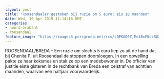 ```yaml
---
layout: post
title: "Roosendaaler gestoken bij ruzie om 5 euro: eis 18 maanden"
date: Wed, 10 Apr 2019 11:14:16 GMT
categories: 
- noord-brabant 
- roosendaal 
feature_image: "https://images3.persgroep.net/rcs/s0PKGO0ZjMeiBxFUczBG2FoRua8/diocontent/108286572/_fitwidth/400/?appId=21791a8992982cd8da851550a453bd7f&quality=0.7"
---
```


ROOSENDAAL/BREDA - Een ruzie om slechts 5 euro liep zo uit de hand dat bij Chenita P. uit Roosendaal de stoppen doorsloegen. In een opwelling pakte ze haar koksmes en stak ze op een medebewoner in. De officier van justitie eiste gisteren in de rechtbank van Breda een celstraf van achttien maanden, waarvan een halfjaar voorwaardelijk.
